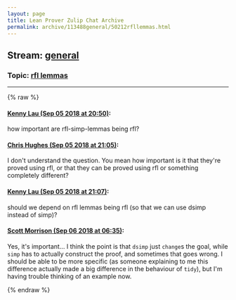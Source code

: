 ```yaml
---
layout: page
title: Lean Prover Zulip Chat Archive 
permalink: archive/113488general/50212rfllemmas.html
---
```


## Stream: [general](index.html)
### Topic: [rfl lemmas](50212rfllemmas.html)

---


{% raw %}
#### [ Kenny Lau (Sep 05 2018 at 20:50)](https://leanprover.zulipchat.com/#narrow/stream/113488-general/topic/rfl%20lemmas/near/133394916):
<p>how important are rfl-simp-lemmas being rfl?</p>

#### [ Chris Hughes (Sep 05 2018 at 21:05)](https://leanprover.zulipchat.com/#narrow/stream/113488-general/topic/rfl%20lemmas/near/133395794):
<p>I don't understand the question. You mean how important is it that they're proved using rfl, or that they can be proved using rfl or something completely different?</p>

#### [ Kenny Lau (Sep 05 2018 at 21:07)](https://leanprover.zulipchat.com/#narrow/stream/113488-general/topic/rfl%20lemmas/near/133395945):
<p>should we depend on rfl lemmas being rfl (so that we can use dsimp instead of simp)?</p>

#### [ Scott Morrison (Sep 06 2018 at 06:35)](https://leanprover.zulipchat.com/#narrow/stream/113488-general/topic/rfl%20lemmas/near/133421379):
<p>Yes, it's important... I think the point is that <code>dsimp</code> just <code>change</code>s the goal, while <code>simp</code> has to actually construct the proof, and sometimes that goes wrong. I should be able to be more specific (as someone explaining to me this difference actually made a big difference in the behaviour of <code>tidy</code>), but I'm having trouble thinking of an example now.</p>


{% endraw %}
